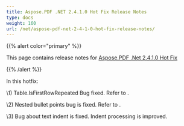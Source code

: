 ```yaml
---
title: Aspose.PDF .NET 2.4.1.0 Hot Fix Release Notes
type: docs
weight: 160
url: /net/aspose-pdf-net-2-4-1-0-hot-fix-release-notes/
---
```


{{% alert color="primary" %}} 

This page contains release notes for [Aspose.PDF .Net 2.4.1.0 Hot Fix](http://www.aspose.com/downloads/pdf/net/new-releases/aspose.pdf-.net-2.4.1.0-hot-fix/)

{{% /alert %}} 

In this hotfix:

\1) Table.IsFirstRowRepeated Bug fixed. Refer to .

\2) Nested bullet points bug is fixed. Refer to .

\3) Bug about text indent is fixed. Indent processing is improved.
